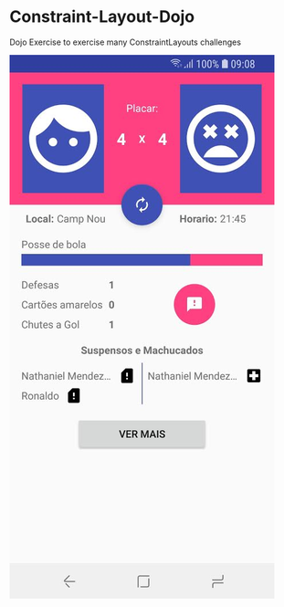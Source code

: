 # Constraint-Layout-Dojo
Dojo Exercise to exercise many ConstraintLayouts challenges

![screenshot](https://raw.githubusercontent.com/luistaboada/Constraint-Layout-Dojo/master/screenshot/1.jpg)
